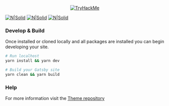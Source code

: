 <div align="center">
  <a href="https://tryhackme.com/p/boperXD" target="_blank">
    <img src="https://i.imgur.com/SifFdHE.png" alt="TryHackMe">
  </a>
</div>


[![N|Solid](https://i.imgur.com/jMXP8TZ.png)](https://i.imgur.com/jMXP8TZ.png)
[![N|Solid](https://i.imgur.com/wbDp2cK.png)](https://i.imgur.com/wbDp2cK.png)
[![N|Solid](https://i.imgur.com/CHuIdUA.png)](https://i.imgur.com/CHuIdUA.png)

### Develop & Build

Once installed or cloned locally and all packages are installed you can begin developing your site.

```sh
# Run localhost
yarn install && yarn dev

# Build your Gatsby site
yarn clean && yarn build
```

### Help

For more information visit the [Theme repository](https://github.com/narative/gatsby-theme-novela)
